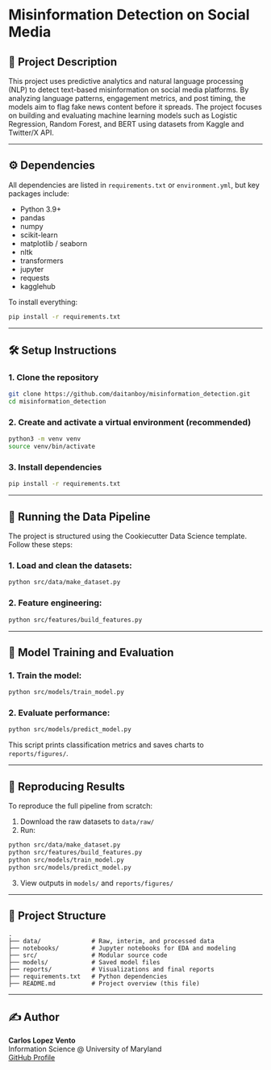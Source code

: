 # Misinformation Detection on Social Media

## 📌 Project Description

This project uses predictive analytics and natural language processing (NLP) to detect text-based misinformation on social media platforms. By analyzing language patterns, engagement metrics, and post timing, the models aim to flag fake news content before it spreads. The project focuses on building and evaluating machine learning models such as Logistic Regression, Random Forest, and BERT using datasets from Kaggle and Twitter/X API.

---

## ⚙️ Dependencies

All dependencies are listed in `requirements.txt` or `environment.yml`, but key packages include:

- Python 3.9+
- pandas
- numpy
- scikit-learn
- matplotlib / seaborn
- nltk
- transformers
- jupyter
- requests
- kagglehub

To install everything:

```bash
pip install -r requirements.txt
```

---

## 🛠️ Setup Instructions

### 1. Clone the repository

```bash
git clone https://github.com/daitanboy/misinformation_detection.git
cd misinformation_detection
```

### 2. Create and activate a virtual environment (recommended)

```bash
python3 -m venv venv
source venv/bin/activate
```

### 3. Install dependencies

```bash
pip install -r requirements.txt
```

---

## 🔄 Running the Data Pipeline

The project is structured using the Cookiecutter Data Science template. Follow these steps:

### 1. Load and clean the datasets:

```bash
python src/data/make_dataset.py
```

### 2. Feature engineering:

```bash
python src/features/build_features.py
```

---

## 🤖 Model Training and Evaluation

### 1. Train the model:

```bash
python src/models/train_model.py
```

### 2. Evaluate performance:

```bash
python src/models/predict_model.py
```

This script prints classification metrics and saves charts to `reports/figures/`.

---

## 🔁 Reproducing Results

To reproduce the full pipeline from scratch:

1. Download the raw datasets to `data/raw/`
2. Run:
```bash
python src/data/make_dataset.py
python src/features/build_features.py
python src/models/train_model.py
python src/models/predict_model.py
```
3. View outputs in `models/` and `reports/figures/`

---

## 📁 Project Structure

```
.
├── data/              # Raw, interim, and processed data
├── notebooks/         # Jupyter notebooks for EDA and modeling
├── src/               # Modular source code
├── models/            # Saved model files
├── reports/           # Visualizations and final reports
├── requirements.txt   # Python dependencies
├── README.md          # Project overview (this file)
```

---

## ✍️ Author

**Carlos Lopez Vento**  
Information Science @ University of Maryland  
[GitHub Profile](https://github.com/daitanboy)
